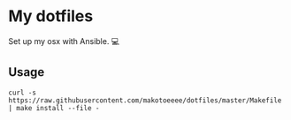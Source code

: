 # My dotfiles 
Set up my osx with Ansible. :computer:

## Usage

```
curl -s https://raw.githubusercontent.com/makotoeeee/dotfiles/master/Makefile | make install --file -
```
